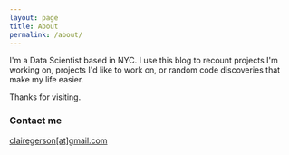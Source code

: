 ```yaml
---
layout: page
title: About
permalink: /about/
---
```


I'm a Data Scientist based in NYC. I use this blog to recount projects I'm working on, projects I'd like to work on, or random code discoveries that make my life easier.

Thanks for visiting. 

### Contact me

[clairegerson[at]gmail.com](mailto:clairegerson@gmail.com)